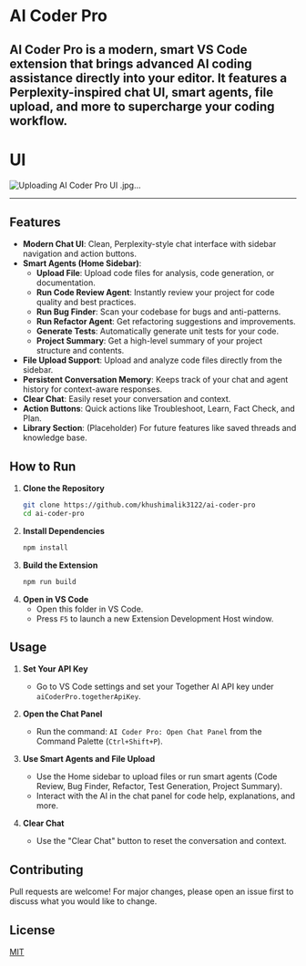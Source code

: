 # AI Coder Pro

AI Coder Pro is a modern, smart VS Code extension that brings advanced AI coding assistance directly into your editor. It features a Perplexity-inspired chat UI, smart agents, file upload, and more to supercharge your coding workflow.
---
# UI 
![Uploading AI Coder Pro UI  .jpg…]()




---
## Features

- **Modern Chat UI**: Clean, Perplexity-style chat interface with sidebar navigation and action buttons.
- **Smart Agents (Home Sidebar)**:
  - **Upload File**: Upload code files for analysis, code generation, or documentation.
  - **Run Code Review Agent**: Instantly review your project for code quality and best practices.
  - **Run Bug Finder**: Scan your codebase for bugs and anti-patterns.
  - **Run Refactor Agent**: Get refactoring suggestions and improvements.
  - **Generate Tests**: Automatically generate unit tests for your code.
  - **Project Summary**: Get a high-level summary of your project structure and contents.
- **File Upload Support**: Upload and analyze code files directly from the sidebar.
- **Persistent Conversation Memory**: Keeps track of your chat and agent history for context-aware responses.
- **Clear Chat**: Easily reset your conversation and context.
- **Action Buttons**: Quick actions like Troubleshoot, Learn, Fact Check, and Plan.
- **Library Section**: (Placeholder) For future features like saved threads and knowledge base.

## How to Run

1. **Clone the Repository**
   ```sh
   git clone https://github.com/khushimalik3122/ai-coder-pro
   cd ai-coder-pro
   ```
2. **Install Dependencies**
   ```sh
   npm install
   ```
3. **Build the Extension**
   ```sh
   npm run build
   ```
4. **Open in VS Code**
   - Open this folder in VS Code.
   - Press `F5` to launch a new Extension Development Host window.

## Usage

1. **Set Your API Key**
   - Go to VS Code settings and set your Together AI API key under `aiCoderPro.togetherApiKey`.

2. **Open the Chat Panel**
   - Run the command: `AI Coder Pro: Open Chat Panel` from the Command Palette (`Ctrl+Shift+P`).

3. **Use Smart Agents and File Upload**
   - Use the Home sidebar to upload files or run smart agents (Code Review, Bug Finder, Refactor, Test Generation, Project Summary).
   - Interact with the AI in the chat panel for code help, explanations, and more.

4. **Clear Chat**
   - Use the "Clear Chat" button to reset the conversation and context.

## Contributing

Pull requests are welcome! For major changes, please open an issue first to discuss what you would like to change.

## License

[MIT](LICENSE)
